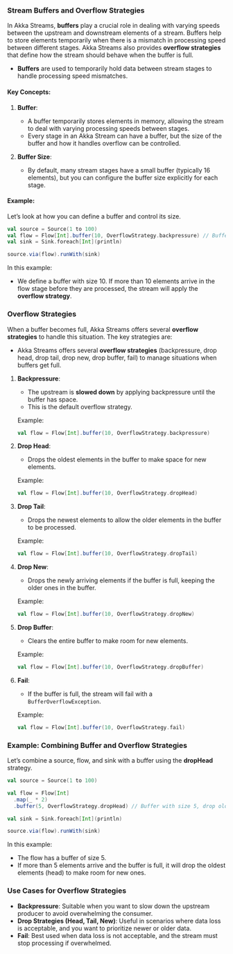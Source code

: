### Stream Buffers and Overflow Strategies

In Akka Streams, **buffers** play a crucial role in dealing with varying speeds between the upstream and downstream elements of a stream. Buffers help to store elements temporarily when there is a mismatch in processing speed between different stages. Akka Streams also provides **overflow strategies** that define how the stream should behave when the buffer is full.
- **Buffers** are used to temporarily hold data between stream stages to handle processing speed mismatches.
#### Key Concepts:

1. **Buffer**: 
   - A buffer temporarily stores elements in memory, allowing the stream to deal with varying processing speeds between stages.
   - Every stage in an Akka Stream can have a buffer, but the size of the buffer and how it handles overflow can be controlled.

2. **Buffer Size**:
   - By default, many stream stages have a small buffer (typically 16 elements), but you can configure the buffer size explicitly for each stage.

#### Example:
Let’s look at how you can define a buffer and control its size.

```scala
val source = Source(1 to 100)
val flow = Flow[Int].buffer(10, OverflowStrategy.backpressure) // Buffer size 10 with backpressure
val sink = Sink.foreach[Int](println)

source.via(flow).runWith(sink)
```

In this example:
- We define a buffer with size 10. If more than 10 elements arrive in the flow stage before they are processed, the stream will apply the **overflow strategy**.

### Overflow Strategies

When a buffer becomes full, Akka Streams offers several **overflow strategies** to handle this situation. The key strategies are:
- Akka Streams offers several **overflow strategies** (backpressure, drop head, drop tail, drop new, drop buffer, fail) to manage situations when buffers get full.

1. **Backpressure**:
   - The upstream is **slowed down** by applying backpressure until the buffer has space.
   - This is the default overflow strategy.

   Example:
   ```scala
   val flow = Flow[Int].buffer(10, OverflowStrategy.backpressure)
   ```

2. **Drop Head**:
   - Drops the oldest elements in the buffer to make space for new elements.

   Example:
   ```scala
   val flow = Flow[Int].buffer(10, OverflowStrategy.dropHead)
   ```

3. **Drop Tail**:
   - Drops the newest elements to allow the older elements in the buffer to be processed.

   Example:
   ```scala
   val flow = Flow[Int].buffer(10, OverflowStrategy.dropTail)
   ```

4. **Drop New**:
   - Drops the newly arriving elements if the buffer is full, keeping the older ones in the buffer.

   Example:
   ```scala
   val flow = Flow[Int].buffer(10, OverflowStrategy.dropNew)
   ```

5. **Drop Buffer**:
   - Clears the entire buffer to make room for new elements.

   Example:
   ```scala
   val flow = Flow[Int].buffer(10, OverflowStrategy.dropBuffer)
   ```

6. **Fail**:
   - If the buffer is full, the stream will fail with a `BufferOverflowException`.

   Example:
   ```scala
   val flow = Flow[Int].buffer(10, OverflowStrategy.fail)
   ```

### Example: Combining Buffer and Overflow Strategies

Let’s combine a source, flow, and sink with a buffer using the **dropHead** strategy.

```scala
val source = Source(1 to 100)

val flow = Flow[Int]
  .map(_ * 2)
  .buffer(5, OverflowStrategy.dropHead) // Buffer with size 5, drop oldest if full

val sink = Sink.foreach[Int](println)

source.via(flow).runWith(sink)
```

In this example:
- The flow has a buffer of size 5.
- If more than 5 elements arrive and the buffer is full, it will drop the oldest elements (head) to make room for new ones.

### Use Cases for Overflow Strategies

- **Backpressure**: Suitable when you want to slow down the upstream producer to avoid overwhelming the consumer.
- **Drop Strategies (Head, Tail, New)**: Useful in scenarios where data loss is acceptable, and you want to prioritize newer or older data.
- **Fail**: Best used when data loss is not acceptable, and the stream must stop processing if overwhelmed.
